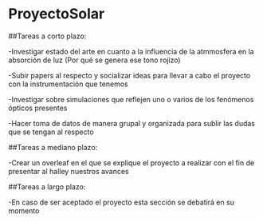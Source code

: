 # ProyectoSolar

##Tareas a corto plazo:

-Investigar estado del arte en cuanto a la influencia de la atmmosfera en la absorción de luz (Por qué se genera ese tono rojizo)

-Subir papers al respecto y socializar ideas para llevar a cabo el proyecto con la instrumentación que tenemos

-Investigar sobre simulaciones que reflejen uno o varios de los fenómenos ópticos presentes 

-Hacer toma de datos de manera grupal y organizada para sublir las dudas que se tengan al respecto 

##Tareas a mediano plazo:

-Crear un overleaf en el que se explique el proyecto a realizar con el fin de presentar al halley nuestros avances

##Tareas a largo plazo:

-En caso de ser aceptado el proyecto esta sección se debatirá en su momento 
